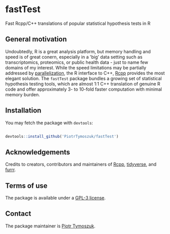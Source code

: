# fastTest
Fast Rcpp/C++ translations of popular statistical hypothesis tests in R

## General motivation

Undoubtedly, R is a great analysis platform, but memory handling and speed is of great conern, especially in a 'big' data setting such as transcriptomics, proteomics, or public health data - just to name few domains of my interest. While the speed limitations may be partially addressed by [parallelization](https://furrr.futureverse.org/), the R interface to C++, [Rcpp](https://www.rcpp.org/) provides the most elegant solution. The `fastTest` package bundles a growing set of statistical hypothesis testing tools, which are almost 1:1 C++ translation of genuine R code and offer approximately 3- to 10-fold faster computation with minimal memory burden.




## Installation

You may fetch the package with `devtools`: 

```r

devtools::install_github('PiotrTymoszuk/fastTest')

```
## Acknowledgements

Credits to creators, contributors and maintainers of [Rcpp](https://www.rcpp.org/), [tidyverse](https://www.tidyverse.org/), and [furrr](https://furrr.futureverse.org/).


## Terms of use

The package is available under a [GPL-3 license](https://github.com/PiotrTymoszuk/fastTest/blob/main/LICENSE).

## Contact

The package maintainer is [Piotr Tymoszuk](mailto:piotr.s.tymoszuk@gmail.com).
